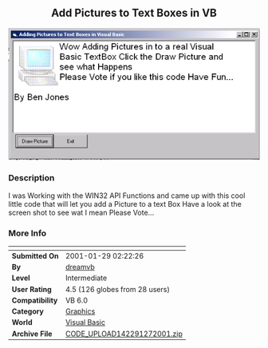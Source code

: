 ﻿<div align="center">

## Add Pictures to Text Boxes in VB

<img src="PIC20011271957325356.JPG">
</div>

### Description

I was Working with the WIN32 API Functions and came up with this cool little code that will let you add a Picture to a text Box Have a look at the screen shot to see wat I mean Please Vote...
 
### More Info
 


<span>             |<span>
---                |---
**Submitted On**   |2001-01-29 02:22:26
**By**             |[dreamvb](https://github.com/Planet-Source-Code/PSCIndex/blob/master/ByAuthor/dreamvb.md)
**Level**          |Intermediate
**User Rating**    |4.5 (126 globes from 28 users)
**Compatibility**  |VB 6\.0
**Category**       |[Graphics](https://github.com/Planet-Source-Code/PSCIndex/blob/master/ByCategory/graphics__1-46.md)
**World**          |[Visual Basic](https://github.com/Planet-Source-Code/PSCIndex/blob/master/ByWorld/visual-basic.md)
**Archive File**   |[CODE\_UPLOAD142291272001\.zip](https://github.com/Planet-Source-Code/dreamvb-add-pictures-to-text-boxes-in-vb__1-14770/archive/master.zip)








